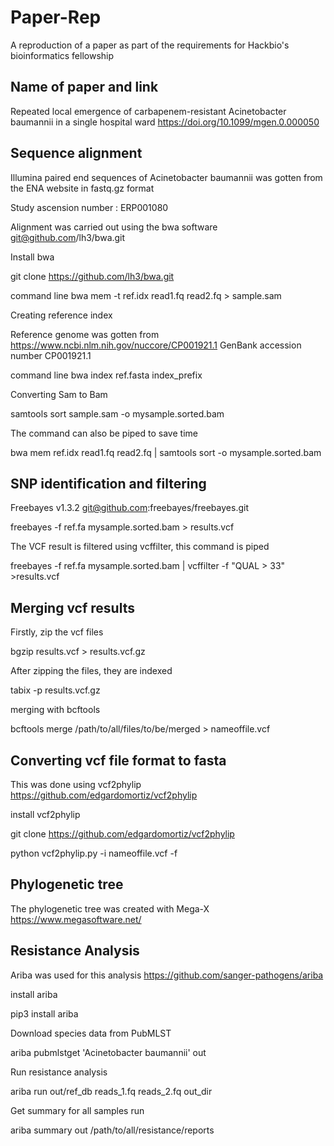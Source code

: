 # Paper-Rep
A reproduction of a paper as part of the requirements for Hackbio's bioinformatics fellowship




## Name of paper and link  


Repeated local emergence of carbapenem-resistant Acinetobacter baumannii in a single hospital ward   https://doi.org/10.1099/mgen.0.000050

## Sequence alignment
Illumina paired end sequences of Acinetobacter baumannii was gotten from the ENA website in fastq.gz format 



Study ascension number : ERP001080


Alignment was carried out using the bwa software  git@github.com/lh3/bwa.git

Install bwa

git clone https://github.com/lh3/bwa.git

command line bwa mem -t ref.idx read1.fq read2.fq > sample.sam
 
Creating reference index

Reference genome was gotten from  https://www.ncbi.nlm.nih.gov/nuccore/CP001921.1  GenBank accession number CP001921.1

command line bwa index ref.fasta index_prefix

Converting Sam to Bam


samtools sort sample.sam -o mysample.sorted.bam


The command can also be piped to save time

bwa mem ref.idx read1.fq read2.fq | samtools sort -o mysample.sorted.bam



## SNP identification and filtering 


Freebayes v1.3.2 git@github.com:freebayes/freebayes.git


freebayes -f ref.fa mysample.sorted.bam > results.vcf


The VCF result is filtered using vcffilter, this command is piped 



freebayes -f ref.fa mysample.sorted.bam | vcffilter -f "QUAL > 33" >results.vcf





## Merging vcf results

Firstly, zip the vcf files 

bgzip results.vcf > results.vcf.gz

After zipping the files, they are indexed

tabix -p results.vcf.gz 


merging with bcftools


bcftools merge /path/to/all/files/to/be/merged > nameoffile.vcf


## Converting vcf file format to fasta

This was done using vcf2phylip  https://github.com/edgardomortiz/vcf2phylip


install vcf2phylip 

git clone https://github.com/edgardomortiz/vcf2phylip


python vcf2phylip.py -i nameoffile.vcf -f


## Phylogenetic tree

The phylogenetic tree was created with Mega-X https://www.megasoftware.net/



## Resistance Analysis

Ariba was used for this analysis https://github.com/sanger-pathogens/ariba

install ariba


pip3 install ariba


Download species data from PubMLST

ariba pubmlstget 'Acinetobacter baumannii' out


Run resistance analysis


ariba run out/ref_db reads_1.fq reads_2.fq out_dir


Get summary for all samples run


ariba summary out /path/to/all/resistance/reports 









